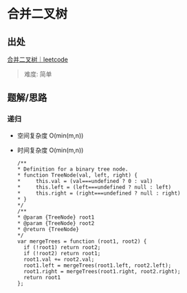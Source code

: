 # 合并二叉树

## 出处

[合并二叉树｜leetcode](https://leetcode-cn.com/problems/merge-two-binary-trees/)

> 难度: 简单

## 题解/思路

### 递归

- 空间复杂度 O(min(m,n))
- 时间复杂度 O(min(m,n))

  ```
  /**
  * Definition for a binary tree node.
  * function TreeNode(val, left, right) {
  *     this.val = (val===undefined ? 0 : val)
  *     this.left = (left===undefined ? null : left)
  *     this.right = (right===undefined ? null : right)
  * }
  */
  /**
  * @param {TreeNode} root1
  * @param {TreeNode} root2
  * @return {TreeNode}
  */
  var mergeTrees = function (root1, root2) {
    if (!root1) return root2;
    if (!root2) return root1;
    root1.val += root2.val;
    root1.left = mergeTrees(root1.left, root2.left);
    root1.right = mergeTrees(root1.right, root2.right);
    return root1
  };
  ```
